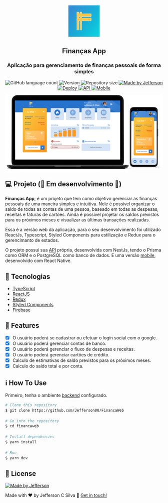 <h3 align="center">
  <img alt="FinancasApp" title="FinancasApp" src=".github/logo.png" height="100px" width="100px"/>
</h3>

<h2 align="center">
 Finanças App
</h2>

<h3 align="center">
  Aplicação para gerenciamento de finanças pessoais de forma simples
</h3>

<p align="center">
 <img alt="GitHub language count" src="https://img.shields.io/github/languages/count/Jefferson00/FinancaWeb?color=blue">
  <img alt="Version" src="https://img.shields.io/badge/version-1.0-blue">
  <img alt="Repository size" src="https://img.shields.io/github/repo-size/Jefferson00/FinancaWeb?color=blue">
  <a href="https://www.linkedin.com/in/jefferson-c-silva-aa1b7b1a9/">
    <img alt="Made by Jefferson" src="https://img.shields.io/badge/made%20by-Jefferson-blue">
  </a>
  <a href="http://financa-web.vercel.app/">
    <img alt="Deploy" src="https://img.shields.io/badge/deploy-Vercel-blue">
  </a>
  <a href="https://github.com/Jefferson00/FinanceAPI">
    <img alt="API" src="https://img.shields.io/badge/backend-NestJS-blue">
  </a>
  <a href="https://github.com/Jefferson00/financa-app">
    <img alt="Mobile" src="https://img.shields.io/badge/mobile-React Native-blue">
  </a>
</p>

<p align="center">
  <img src=".github/preview.png">
</p>

## 💻 Projeto (🚧 Em desenvolvimento 🚧)

<strong>Finanças App</strong>, é um projeto que tem como objetivo gerenciar as finanças pessoais de uma maneira simples e intuitiva. Nele é possível organizar o saldo de todas as contas de uma pessoa, baseado em todas as despesas, receitas e faturas de cartões. Ainda é possível projetar os saldos previstos para os próximos meses e visualizar as últimas transações realizadas.

Essa é a versão web da aplicação, para o seu desenvolvimento foi utilizado ReactJs, Typescript, Styled Components para estilização e Redux para o gerencimanto de estados.

O projeto possui sua [API](https://github.com/Jefferson00/FinanceAPI) própria, desenvolvida com NestJs, tendo o Prisma como ORM e o PostgreSQL como banco de dados. E uma versão [mobile](https://github.com/Jefferson00/financa-app), desenvolvido com React Native.

## 🚀 Tecnologias

- [TypeScript](https://www.typescriptlang.org/)
- [ReactJS](https://reactjs.org/)
- [Redux](https://redux.js.org/)
- [Styled Components](https://www.styled-components.com/)
- [Firebase](https://firebase.google.com/)

## 🚀 Features

- [x] O usuário poderá se cadastrar ou efetuar o login social com o google.
- [x] O usuário poderá gerenciar contas de banco.
- [x] O usuário poderá gerenciar o fluxo de despesas e receitas.
- [x] O usuário poderá gerenciar cartões de crédito.
- [x] Calculo de estimativas de saldo previstos para os próximos meses.
- [x] Calculo do saldo total e por conta.

## ℹ️ How To Use

Primeiro, tenha o ambiente [backend](https://github.com/Jefferson00/FinanceAPI) configurado.

```bash
# Clone this repository
$ git clone https://github.com/Jefferson00/FinancaWeb

# Go into the repository
$ cd financaweb

# Install dependencies
$ yarn install

# Run
$ yarn dev

```

## 📝 License

<a href="/LICENSE">
    <img alt="Made by Jefferson" src="https://img.shields.io/badge/licence-MIT-blue">
 </a>

Made with ♥ by Jefferson C Silva :wave: [Get in touch!](https://www.linkedin.com/in/jefferson-c-silva)
